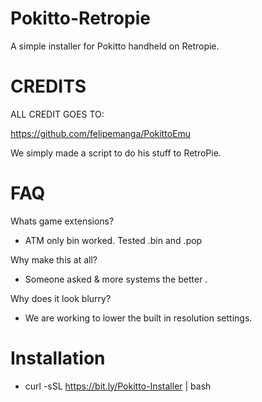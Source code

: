 # Pokitto-Retropie

A simple installer for Pokitto handheld on Retropie.



# CREDITS 

ALL CREDIT GOES TO:

https://github.com/felipemanga/PokittoEmu

We simply made a script to do his stuff to RetroPie.



# FAQ

Whats game extensions? 

- ATM only bin worked. Tested .bin and .pop

Why make this at all? 

- Someone asked & more systems the better . 

Why does it look blurry?

- We are working to lower the built in resolution settings. 


# Installation 

- curl -sSL https://bit.ly/Pokitto-Installer | bash


